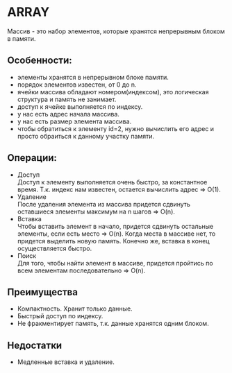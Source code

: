 # ARRAY
Массив - это набор элементов, которые хранятся непрерывным блоком в памяти.

## Особенности:
- элементы хранятся в непрерывном блоке памяти.
- порядок элементов известен, от 0 до n.
- ячейки массива обладают номером(индексом), это логическая структура и память не занимает.
- доступ к ячейке выполняется по индексу.
- у нас есть адрес начала массива.
- у нас есть размер элемента массива.
- чтобы обратиться к элементу id=2, нужно вычислить его адрес и просто обраиться к данному участку памяти.

## Операции:
- Доступ  
Доступ к элементу выполняется очень быстро, за константное время. Т.к. индекс нам известен, остается вычислить адрес => O(1).
- Удаление  
После удаления элемента из массива придется сдвинуть оставшиеся элементы максимум на n шагов => O(n).
- Вставка  
Чтобы вставить элемент в начало, придется сдвинуть остальные элементы, если есть место => O(n).
Когда места в массиве нет, то придется выделить новую память.
Конечно же, вставка в конец осуществляется быстро.
- Поиск  
Для того, чтобы найти элемент в массиве, придется пройтись по всем элементам последовательно => O(n).

## Преимущества
- Компактность. Хранит только данные.
- Быстрый доступ по индексу.
- Не фракментирует память, т.к. данные хранятся одним блоком.

## Недостатки
- Медленные вставка и удаление.